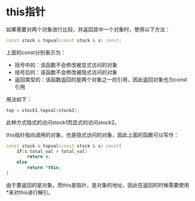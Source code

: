 # this指针

如果需要对两个对象进行比较，并返回其中一个对象时，使用以下方法：
```C++
const stock & topval(const stock & s) const;
```
上面的const分别表示为：
- 括号中的：该函数不会修改被显式访问的对象
- 括号后的：该函数不会修改被隐式访问的对象
- 返回类型的：该函数返回的是两个对象之一的引用，因此返回对象也为const引用

用法如下：
```C++
top = stock1.topval(stock2);
```
此种方式隐式的访问stock1而显式的访问stock2。

this指针指向调用的对象，也是隐式访问的对象，因此上面的函数可以写作：
```C++
const stock & topval(const stock & s) const{
    if(s.total_val > total_val)
        return s;
    else
        return *this;
}
```
由于要返回的是对象，而this是指针，是对象的地址，因此在返回的时候需要使用*来对this进行解引。

